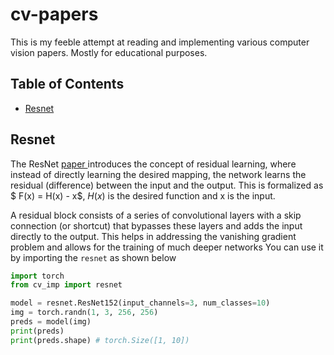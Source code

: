 # cv-papers
This is my feeble attempt at reading and implementing various computer vision papers. Mostly for educational purposes. 

## Table of Contents
- [Resnet](#resnet)

## Resnet
The ResNet <a href="https://arxiv.org/abs/1512.03385"> paper </a> introduces the concept of residual learning, where instead of directly learning the desired mapping, the network learns the residual (difference) between the input and the output. This is formalized as $ F(x) = H(x) - x$, $H(x)$ is the desired function and x is the input.

A residual block consists of a series of convolutional layers with a skip connection (or shortcut) that bypasses these layers and adds the input directly to the output. This helps in addressing the vanishing gradient problem and allows for the training of much deeper networks
You can use it by importing the `resnet` as shown below

```python
import torch
from cv_imp import resnet

model = resnet.ResNet152(input_channels=3, num_classes=10)
img = torch.randn(1, 3, 256, 256)
preds = model(img)
print(preds)
print(preds.shape) # torch.Size([1, 10])
```
